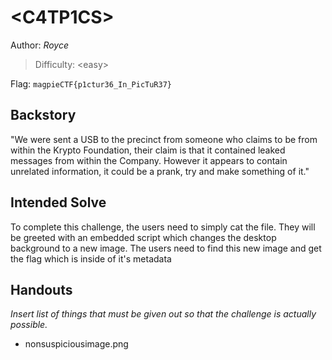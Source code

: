 # \<C4TP1CS>

Author: *Royce*

>Difficulty: \<easy> 

Flag: `magpieCTF{p1ctur36_In_PicTuR37}`

## Backstory

"We were sent a USB to the precinct from someone who claims to be from within the Krypto Foundation, their claim is that it contained leaked messages from within the Company. However it appears to contain unrelated information, it could be a prank, try and make something of it."

## Intended Solve
To complete this challenge, the users need to simply cat the file. They will be greeted with an embedded script which changes the desktop background to a new image. The users need to find this new image and get the flag which is inside of it's metadata

## Handouts

*Insert list of things that must be given out so that the challenge is actually possible.*

- nonsuspiciousimage.png
